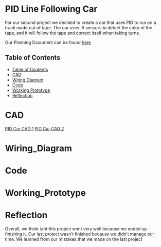 # PID Line Following Car
For our second project we decided to create a car that uses PID to run on a track made out of tape. The car uses IR sensors to detect the color of the tape, and it will follow the tape and correct itself when taking turns. 

Our Planning Document can be found [here](https://docs.google.com/document/d/19GB9ZAeACxbWW0eaMtp071EdHyZ0K5-Lup9LcHnjQMY/edit?usp=sharing)

## Table of Contents
* [Table of Contents](#TableOfContents)
* [CAD](#CAD)
* [Wiring Diagram](#Wiring_Diagram)
* [Code](#Code)
* [Working Prototype](#Working_Prototype)
* [Reflection](#Reflection)

# CAD
[PID Car CAD 1](https://github.com/haustin71/Robel-And-Holden-PID-Project/blob/7fb4d1ad21c16bc2952d5bdc68c9c98546e3629a/Car%201.PNG)
[PID Car CAD 2](https://github.com/haustin71/Robel-And-Holden-PID-Project/blob/7fb4d1ad21c16bc2952d5bdc68c9c98546e3629a/Car%202.PNG)


# Wiring_Diagram


# Code 


# Working_Prototype


# Reflection
Overall, we think taht this project went very well because we ended up finishing it. Our last project wasn't finished because we didn't manage our time. We learned from our mistakes that we made on the last project
